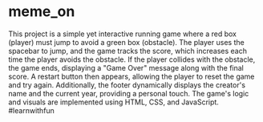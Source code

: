 # meme_on

This project is a simple yet interactive running game where a red box (player) must jump to avoid a green box (obstacle). The player uses the spacebar to jump, and the game tracks the score, which increases each time the player avoids the obstacle. If the player collides with the obstacle, the game ends, displaying a "Game Over" message along with the final score. A restart button then appears, allowing the player to reset the game and try again. Additionally, the footer dynamically displays the creator's name and the current year, providing a personal touch. The game's logic and visuals are implemented using HTML, CSS, and JavaScript.
#learnwithfun
